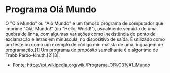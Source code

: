 # Programa Olá Mundo
 
O "Olá Mundo" ou "Alô Mundo" é um famoso programa de computador que imprime "Olá, Mundo!" (ou "Hello, World!"), usualmente seguido de uma quebra de linha, com algumas variações como inexistência do ponto de exclamação e letras em minúscula, no dispositivo de saída. É utilizado como um teste ou como um exemplo de código minimalista de uma linguagem de programação.[1] Um programa de propósito semelhante é o algoritmo de Trabb Pardo-Knuth.[2][3].
- Fonte: https://pt.wikipedia.org/wiki/Programa_Ol%C3%A1_Mundo 